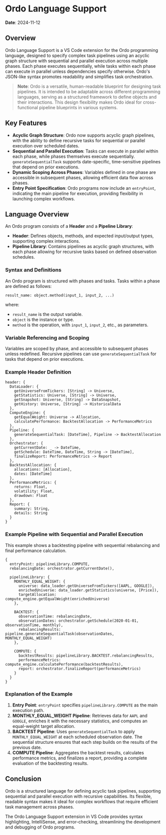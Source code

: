 
# Ordo Language Support

**Date**: 2024-11-12

## Overview

Ordo Language Support is a VS Code extension for the Ordo programming language, designed to specify complex task pipelines using an acyclic graph structure with sequential and parallel execution across multiple phases. Each phase executes sequentially, while tasks within each phase can execute in parallel unless dependencies specify otherwise. Ordo's JSON-like syntax promotes readability and simplifies task orchestration.

> **Note**: Ordo is a versatile, human-readable blueprint for designing task pipelines. It is intended to be adaptable across different programming languages, serving as a structured framework to define objects and their interactions. This design flexibility makes Ordo ideal for cross-functional pipeline blueprints in various systems.

## Key Features

- **Acyclic Graph Structure**: Ordo now supports acyclic graph pipelines, with the ability to define recursive tasks for sequential or parallel execution over scheduled dates.
- **Sequential and Parallel Execution**: Tasks can execute in parallel within each phase, while phases themselves execute sequentially. `generateSequentialTask` supports date-specific, time-sensitive pipelines that depend on prior executions.
- **Dynamic Scoping Across Phases**: Variables defined in one phase are accessible in subsequent phases, allowing efficient data flow across phases.
- **Entry Point Specification**: Ordo programs now include an `entryPoint`, indicating the main pipeline for execution, providing flexibility in launching complex workflows.

## Language Overview

An Ordo program consists of a **Header** and a **Pipeline Library**:

- **Header**: Defines objects, methods, and expected input/output types, supporting complex interactions.
- **Pipeline Library**: Contains pipelines as acyclic graph structures, with each phase allowing for recursive tasks based on defined observation schedules.

### Syntax and Definitions

An Ordo program is structured with phases and tasks. Tasks within a phase are defined as follows:

```
result_name: object.method(input_1, input_2, ...)
```

where:
- `result_name` is the output variable.
- `object` is the instance or type.
- `method` is the operation, with `input_1`, `input_2`, etc., as parameters.

### Variable Referencing and Scoping

Variables are scoped by phase, and accessible to subsequent phases unless redefined. Recursive pipelines can use `generateSequentialTask` for tasks that depend on prior executions.

### Example Header Definition

```plaintext
header: {
  DataLoader: {
    getUniverseFromTickers: [String] -> Universe,
    getStatistics: Universe, [String] -> Universe,
    getSnapshot: Universe, [String] -> DataSnapshot,
    getHistory: Universe, [String] -> HistoricalData
  },
  ComputeEngine: {
    getEqualWeight: Universe -> Allocation,
    calculatePerformance: BacktestAllocation -> PerformanceMetrics
  },
  Pipeline: {
    generateSequentialTask: [DateTime], Pipeline -> BacktestAllocation
  },
  Orchestrator: {
    getCurrentDate: _ -> DateTime,
    getSchedule: DateTime, DateTime, String -> [DateTime],
    finalizeReport: PerformanceMetrics -> Report
  },
  BacktestAllocation: {
    allocations: [Allocation],
    dates: [DateTime]
  },
  PerformanceMetrics: {
    returns: Float,
    volatility: Float,
    drawdown: Float
  },
  Report: {
    summary: String,
    details: String
  }
}
```

### Example Pipeline with Sequential and Parallel Execution

This example shows a backtesting pipeline with sequential rebalancing and final performance calculation.

```plaintext
{
  entryPoint: pipelineLibrary.COMPUTE,
  rebalancingDate: orchestrator.getCurrentDate(),

  pipelineLibrary: {
    MONTHLY_EQUAL_WEIGHT: {
      universe: data_loader.getUniverseFromTickers([AAPL, GOOGLE]),
      enrichedUniverse: data_loader.getStatistics(universe, [Price]),
      targetAllocation: compute_engine.getEqualWeight(enrichedUniverse)
    },

    BACKTEST: {
      observationTime: rebalancingDate,
      observationDates: orchestrator.getSchedule(2020-01-01, observationTime, monthly),
      rebalancingResults: pipeline.generateSequentialTask(observationDates, MONTHLY_EQUAL_WEIGHT)
    },

    COMPUTE: {
      backtestResults: pipelineLibrary.BACKTEST.rebalancingResults,
      performanceMetrics: compute_engine.calculatePerformance(backtestResults),
      report: orchestrator.finalizeReport(performanceMetrics)
    }
  }
}
```

### Explanation of the Example

1. **Entry Point**: `entryPoint` specifies `pipelineLibrary.COMPUTE` as the main execution path.
2. **MONTHLY_EQUAL_WEIGHT Pipeline**: Retrieves data for `AAPL` and `GOOGLE`, enriches it with the necessary statistics, and computes an equal-weight target allocation.
3. **BACKTEST Pipeline**: Uses `generateSequentialTask` to apply `MONTHLY_EQUAL_WEIGHT` at each scheduled observation date. The sequential structure ensures that each step builds on the results of the previous date.
4. **COMPUTE Pipeline**: Aggregates the backtest results, calculates performance metrics, and finalizes a report, providing a complete evaluation of the backtesting results.

## Conclusion

Ordo is a structured language for defining acyclic task pipelines, supporting sequential and parallel execution with recursive capabilities. Its flexible, readable syntax makes it ideal for complex workflows that require efficient task management across phases.

The Ordo Language Support extension in VS Code provides syntax highlighting, IntelliSense, and error-checking, streamlining the development and debugging of Ordo programs.
